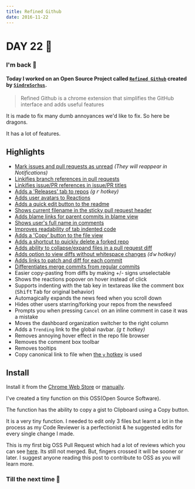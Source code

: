 ```yaml
---
title: Refined Github
date: 2016-11-22
---
```


# DAY 22 👾 

### I'm back 💙

#### Today I worked on an Open Source Project called [`Refined Github`](https://github.com/sindresorhus/refined-github) created by [`SindreSorhus`](https://github.com/sindresorhus).

> Refined Github is a chrome extension that simplifies the GitHub interface and adds useful features

It is made to fix many dumb annoyances we'd like to fix. So here be dragons.

It has a lot of features.

## Highlights

- [Mark issues and pull requests as unread](https://cloud.githubusercontent.com/assets/170270/18231475/bdf83e26-72e4-11e6-958f-9ce9431d80eb.png) *(They will reappear in Notifications)*
- [Linkifies branch references in pull requests](https://github.com/sindresorhus/refined-github/issues/1)
- [Linkifies issue/PR references in issue/PR titles](https://cloud.githubusercontent.com/assets/170270/13597190/bd487ec4-e549-11e5-9521-419fa284512c.png)
- [Adds a 'Releases' tab to repos](https://cloud.githubusercontent.com/assets/170270/13136797/16d3f0ea-d64f-11e5-8a45-d771c903038f.png) *(<kbd>g</kbd> <kbd>r</kbd> hotkey)*
- [Adds user avatars to Reactions](screenshot-reactions.png)
- [Adds a quick edit button to the readme](https://cloud.githubusercontent.com/assets/170270/13379292/61cd4c42-de54-11e5-8829-f4b82ba8c2bc.png)
- [Shows current filename in the sticky pull request header](https://cloud.githubusercontent.com/assets/170270/14153322/97a8e902-f6e1-11e5-8331-19e284e3e6fa.png)
- [Adds blame links for parent commits in blame view](https://github.com/sindresorhus/refined-github/issues/2#issuecomment-189141373)
- [Shows user's full name in comments](https://cloud.githubusercontent.com/assets/170270/16172068/0a67b98c-3580-11e6-92f0-6fc930ee17d1.png)
- [Improves readability of tab indented code](https://cloud.githubusercontent.com/assets/170270/14170088/d3be931e-f755-11e5-8edf-c5f864336382.png)
- [Adds a 'Copy' button to the file view](https://cloud.githubusercontent.com/assets/170270/14453865/8abeaefe-00c1-11e6-8718-9406cee1dc0d.png)
- [Adds a shortcut to quickly delete a forked repo](https://cloud.githubusercontent.com/assets/170270/13520281/b2c9335c-e211-11e5-9e36-b0f325166356.png)
- [Adds ability to collapse/expand files in a pull request diff](https://cloud.githubusercontent.com/assets/170270/13954167/40caa604-f072-11e5-89ba-3145217c4e28.png)
- [Adds option to view diffs without whitespace changes](https://cloud.githubusercontent.com/assets/170270/17603894/7b71a166-6013-11e6-81b8-22950ab8bce3.png) *(<kbd>d</kbd> <kbd>w</kbd> hotkey)*
- [Adds links to patch and diff for each commit](https://cloud.githubusercontent.com/assets/737065/13605562/22faa79e-e516-11e5-80db-2da6aa7965ac.png)
- [Differentiates merge commits from regular commits](https://cloud.githubusercontent.com/assets/170270/14101222/2fe2c24a-f5bd-11e5-8b1f-4e589917d4c4.png)
- Easier copy-pasting from diffs by making +/- signs unselectable
- Shows the reactions popover on hover instead of click
- Supports indenting with the tab key in textareas like the comment box (<kbd>Shift</kbd> <kbd>Tab</kbd> for original behavior)
- Automagically expands the news feed when you scroll down
- Hides other users starring/forking your repos from the newsfeed
- Prompts you when pressing `Cancel` on an inline comment in case it was a mistake
- Moves the dashboard organization switcher to the right column
- Adds a `Trending` link to the global navbar. *(<kbd>g</kbd> <kbd>t</kbd> hotkey)*
- Removes annoying hover effect in the repo file browser
- Removes the comment box toolbar
- Removes tooltips
- Copy canonical link to file when [the `y` hotkey](https://help.github.com/articles/getting-permanent-links-to-files/) is used

## Install

Install it from the [Chrome Web Store](https://chrome.google.com/webstore/detail/refined-github/hlepfoohegkhhmjieoechaddaejaokhf) or [manually](http://superuser.com/a/247654/6877).

I've created a tiny function on this OSS(Open Source Software). 

The function has the ability to copy a gist to Clipboard using a Copy button. 

It is a very tiny function. I needed to edit only 3 files but learnt a lot in the process as my Code Reviewer is a perfectionist & he suggested edits for every single change I made. 

This is my first big OSS Pull Request which had a lot of reviews which you can see [here](https://github.com/sindresorhus/refined-github/pull/338). Its still not merged. But, fingers crossed it will be sooner or later. I suggest anyone reading this post to contribute to OSS as you will learn more.

### Till the next time 👻 
